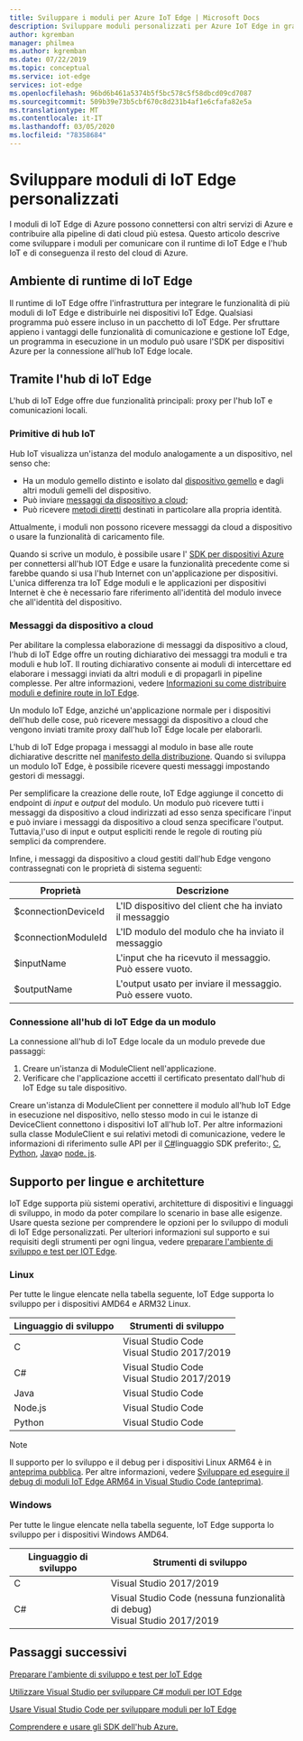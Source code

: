 ```yaml
---
title: Sviluppare i moduli per Azure IoT Edge | Microsoft Docs
description: Sviluppare moduli personalizzati per Azure IoT Edge in grado di comunicare con il runtime e l'hub IoT
author: kgremban
manager: philmea
ms.author: kgremban
ms.date: 07/22/2019
ms.topic: conceptual
ms.service: iot-edge
services: iot-edge
ms.openlocfilehash: 96bd6b461a5374b5f5bc578c5f58dbcd09cd7087
ms.sourcegitcommit: 509b39e73b5cbf670c8d231b4af1e6cfafa82e5a
ms.translationtype: MT
ms.contentlocale: it-IT
ms.lasthandoff: 03/05/2020
ms.locfileid: "78358684"
---
```

# <a name="develop-your-own-iot-edge-modules"></a>Sviluppare moduli di IoT Edge personalizzati

I moduli di IoT Edge di Azure possono connettersi con altri servizi di Azure e contribuire alla pipeline di dati cloud più estesa. Questo articolo descrive come sviluppare i moduli per comunicare con il runtime di IoT Edge e l'hub IoT e di conseguenza il resto del cloud di Azure.

## <a name="iot-edge-runtime-environment"></a>Ambiente di runtime di IoT Edge

Il runtime di IoT Edge offre l'infrastruttura per integrare le funzionalità di più moduli di IoT Edge e distribuirle nei dispositivi IoT Edge. Qualsiasi programma può essere incluso in un pacchetto di IoT Edge. Per sfruttare appieno i vantaggi delle funzionalità di comunicazione e gestione IoT Edge, un programma in esecuzione in un modulo può usare l'SDK per dispositivi Azure per la connessione all'hub IoT Edge locale.

## <a name="using-the-iot-edge-hub"></a>Tramite l'hub di IoT Edge

L'hub di IoT Edge offre due funzionalità principali: proxy per l'hub IoT e comunicazioni locali.

### <a name="iot-hub-primitives"></a>Primitive di hub IoT

Hub IoT visualizza un'istanza del modulo analogamente a un dispositivo, nel senso che:

* Ha un modulo gemello distinto e isolato dal [dispositivo gemello](../iot-hub/iot-hub-devguide-device-twins.md) e dagli altri moduli gemelli del dispositivo.
* Può inviare [messaggi da dispositivo a cloud](../iot-hub/iot-hub-devguide-messaging.md);
* Può ricevere [metodi diretti](../iot-hub/iot-hub-devguide-direct-methods.md) destinati in particolare alla propria identità.

Attualmente, i moduli non possono ricevere messaggi da cloud a dispositivo o usare la funzionalità di caricamento file.

Quando si scrive un modulo, è possibile usare l' [SDK per dispositivi Azure](../iot-hub/iot-hub-devguide-sdks.md) per connettersi all'hub IOT Edge e usare la funzionalità precedente come si farebbe quando si usa l'hub Internet con un'applicazione per dispositivi. L'unica differenza tra IoT Edge moduli e le applicazioni per dispositivi Internet è che è necessario fare riferimento all'identità del modulo invece che all'identità del dispositivo.

### <a name="device-to-cloud-messages"></a>Messaggi da dispositivo a cloud

Per abilitare la complessa elaborazione di messaggi da dispositivo a cloud, l'hub di IoT Edge offre un routing dichiarativo dei messaggi tra moduli e tra moduli e hub IoT. Il routing dichiarativo consente ai moduli di intercettare ed elaborare i messaggi inviati da altri moduli e di propagarli in pipeline complesse. Per altre informazioni, vedere [Informazioni su come distribuire moduli e definire route in IoT Edge](module-composition.md).

Un modulo IoT Edge, anziché un'applicazione normale per i dispositivi dell'hub delle cose, può ricevere messaggi da dispositivo a cloud che vengono inviati tramite proxy dall'hub IoT Edge locale per elaborarli.

L'hub di IoT Edge propaga i messaggi al modulo in base alle route dichiarative descritte nel [manifesto della distribuzione](module-composition.md). Quando si sviluppa un modulo IoT Edge, è possibile ricevere questi messaggi impostando gestori di messaggi.

Per semplificare la creazione delle route, IoT Edge aggiunge il concetto di endpoint di *input* e *output* del modulo. Un modulo può ricevere tutti i messaggi da dispositivo a cloud indirizzati ad esso senza specificare l'input e può inviare i messaggi da dispositivo a cloud senza specificare l'output. Tuttavia,l'uso di input e output espliciti rende le regole di routing più semplici da comprendere.

Infine, i messaggi da dispositivo a cloud gestiti dall'hub Edge vengono contrassegnati con le proprietà di sistema seguenti:

| Proprietà | Descrizione |
| -------- | ----------- |
| $connectionDeviceId | L'ID dispositivo del client che ha inviato il messaggio |
| $connectionModuleId | L'ID modulo del modulo che ha inviato il messaggio |
| $inputName | L'input che ha ricevuto il messaggio. Può essere vuoto. |
| $outputName | L'output usato per inviare il messaggio. Può essere vuoto. |

### <a name="connecting-to-iot-edge-hub-from-a-module"></a>Connessione all'hub di IoT Edge da un modulo

La connessione all'hub di IoT Edge locale da un modulo prevede due passaggi:

1. Creare un'istanza di ModuleClient nell'applicazione.
2. Verificare che l'applicazione accetti il certificato presentato dall'hub di IoT Edge su tale dispositivo.

Creare un'istanza di ModuleClient per connettere il modulo all'hub IoT Edge in esecuzione nel dispositivo, nello stesso modo in cui le istanze di DeviceClient connettono i dispositivi IoT all'hub IoT. Per altre informazioni sulla classe ModuleClient e sui relativi metodi di comunicazione, vedere le informazioni di riferimento sulle API per il [C#](https://docs.microsoft.com/dotnet/api/microsoft.azure.devices.client.moduleclient?view=azure-dotnet)linguaggio SDK preferito:, [C](https://docs.microsoft.com/azure/iot-hub/iot-c-sdk-ref/iothub-module-client-h), [Python](https://docs.microsoft.com/python/api/azure-iot-device/azure.iot.device.iothubmoduleclient?view=azure-python), [Java](https://docs.microsoft.com/java/api/com.microsoft.azure.sdk.iot.device.moduleclient?view=azure-java-stable)o [node. js](https://docs.microsoft.com/javascript/api/azure-iot-device/moduleclient?view=azure-node-latest).

## <a name="language-and-architecture-support"></a>Supporto per lingue e architetture

IoT Edge supporta più sistemi operativi, architetture di dispositivi e linguaggi di sviluppo, in modo da poter compilare lo scenario in base alle esigenze. Usare questa sezione per comprendere le opzioni per lo sviluppo di moduli di IoT Edge personalizzati. Per ulteriori informazioni sul supporto e sui requisiti degli strumenti per ogni lingua, vedere [preparare l'ambiente di sviluppo e test per IOT Edge](development-environment.md).

### <a name="linux"></a>Linux

Per tutte le lingue elencate nella tabella seguente, IoT Edge supporta lo sviluppo per i dispositivi AMD64 e ARM32 Linux.

| Linguaggio di sviluppo | Strumenti di sviluppo |
| -------------------- | ----------------- |
| C | Visual Studio Code<br>Visual Studio 2017/2019 |
| C# | Visual Studio Code<br>Visual Studio 2017/2019 |
| Java | Visual Studio Code |
| Node.js | Visual Studio Code |
| Python | Visual Studio Code |

>[!NOTE]
>Il supporto per lo sviluppo e il debug per i dispositivi Linux ARM64 è in [anteprima pubblica](https://azure.microsoft.com/support/legal/preview-supplemental-terms/). Per altre informazioni, vedere [Sviluppare ed eseguire il debug di moduli IoT Edge ARM64 in Visual Studio Code (anteprima)](https://devblogs.microsoft.com/iotdev/develop-and-debug-arm64-iot-edge-modules-in-visual-studio-code-preview).

### <a name="windows"></a>Windows

Per tutte le lingue elencate nella tabella seguente, IoT Edge supporta lo sviluppo per i dispositivi Windows AMD64.

| Linguaggio di sviluppo | Strumenti di sviluppo |
| -------------------- | ----------------- |
| C | Visual Studio 2017/2019 |
| C# | Visual Studio Code (nessuna funzionalità di debug)<br>Visual Studio 2017/2019 |

## <a name="next-steps"></a>Passaggi successivi

[Preparare l'ambiente di sviluppo e test per IoT Edge](development-environment.md)

[Utilizzare Visual Studio per sviluppare C# moduli per IOT Edge](how-to-visual-studio-develop-module.md)

[Usare Visual Studio Code per sviluppare moduli per IoT Edge](how-to-vs-code-develop-module.md)

[Comprendere e usare gli SDK dell'hub Azure.](../iot-hub/iot-hub-devguide-sdks.md)
